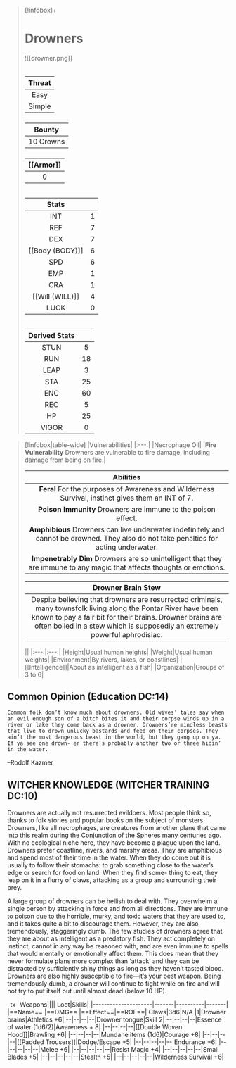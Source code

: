 >[!infobox]+
># Drowners
>![[drowner.png]]
>###### 
>|Threat|
>|:---:|
>|Easy|
>|Simple|
>##### 
>|Bounty|
>|:---:|
>|10 Crowns|
>#####
>|[[Armor]]|
>|:---:|
>|0|
>###### 
>
>|Stats||
>|:---:|:---:|
>|INT|1|
>|REF|7|
>|DEX|7|
>|[[Body (BODY)]]|6|
>|SPD|6|
>|EMP|1|
>|CRA|1|
>|[[Will (WILL)]]|4|
>|LUCK|0|
>######
>|Derived Stats||
>|:---:|:---:|
>|STUN|5|
>|RUN|18|
>|LEAP|3|
>|STA|25|
>|ENC|60|
>|REC|5|
>|HP|25|
>|VIGOR|0|

>[!infobox|table-wide]
>|Vulnerabilities|
>|:---:|
>|Necrophage Oil|
>|**Fire Vulnerability** Drowners are vulnerable to fire damage, including damage from being on fire.|
>
>|Abilities|
>|:---:|
>|**Feral** For the purposes of Awareness and Wilderness Survival, instinct gives them an INT of 7.|
>|**Poison Immunity** Drowners are immune to the poison effect.|
>|**Amphibious** Drowners can live underwater indefinitely and cannot be drowned. They also do not take penalties for acting underwater.|
>|**Impenetrably Dim** Drowners are so unintelligent that they are immune to any magic that affects thoughts or emotions.|
>
>|Drowner Brain Stew|
>|:---:|
>|Despite believing that drowners are resurrected criminals, many townsfolk living along the Pontar River have been known to pay a fair bit for their brains. Drowner brains are often boiled in a stew which is supposedly an extremely powerful aphrodisiac.|
>
>||
>|:---:|:---:|
>|Height|Usual human heights|
>|Weight|Usual human weights|
>|Environment|By rivers, lakes, or coastlines|
>|[[Intelligence]]|About as intelligent as a fish|
>|Organization|Groups of 3 to 6|

## Common Opinion (Education DC:14)
```ad-quote
Common folk don’t know much about drowners. Old wives’ tales say when an evil enough son of a bitch bites it and their corpse winds up in a river or lake they come back as a drowner. Drowners’re mindless beasts that live to drown unlucky bastards and feed on their corpses. They ain’t the most dangerous beast in the world, but they gang up on ya. If ya see one drown- er there’s probably another two or three hidin’ in the water.
```
–Rodolf Kazmer

## WITCHER KNOWLEDGE (WITCHER TRAINING DC:10)

Drowners are actually not resurrected evildoers. Most people think so, thanks to folk stories and popular books on the subject of monsters. Drowners, like all necrophages, are creatures from another plane that came into this realm during the Conjunction of the Spheres many centuries ago. With no ecological niche here, they have become a plague upon the land. Drowners prefer coastline, rivers, and marshy areas. They are amphibious and spend most of their time in the water. When they do come out it is usually to follow their stomachs: to grab something close to the water’s edge or search for food on land. When they find some- thing to eat, they leap on it in a flurry of claws, attacking as a group and surrounding their prey.

A large group of drowners can be hellish to deal with. They overwhelm a single person by attacking in force and from all directions. They are immune to poison due to the horrible, murky, and toxic waters that they are used to, and it takes quite a bit to discourage them. However, they are also tremendously, staggeringly dumb. The few studies of drowners agree that they are about as intelligent as a predatory fish. They act completely on instinct, cannot in any way be reasoned with, and are even immune to spells that would mentally or emotionally affect them. This does mean that they never formulate plans more complex than ‘attack’ and they can be distracted by sufficiently shiny things as long as they haven’t tasted blood. Drowners are also highly susceptible to fire—it’s your best weapon. Being tremendously dumb, a drowner will continue to fight while on fire and will not try to put itself out until almost dead (below 10 HP).

-tx-
Weapons||||                  Loot|Skills|
|---------------------|-------|----------|-------|
|==Name==                      |==DMG==    |==Effect==|==ROF==|
Claws|3d6|N/A    |1|Drowner brains|Athletics +6|
--|--|--|--|Drowner tongue|Skill 2|
--|--|--|--|Essence of water (1d6/2)|Awareness + 8|
|--|--|--|--|[[Double Woven Hood]]|Brawling +6|
|--|--|--|--|Mundane items (1d6)|Courage +8|
|--|--|--|--|[[Padded Trousers]]|Dodge/Escape +5|
|--|--|--|--|--|Endurance +6|
|--|--|--|--|--|Melee +6|
|--|--|--|--|--|Resist Magic +4|
|--|--|--|--|--|Small Blades +5|
|--|--|--|--|--|Stealth +5|
|--|--|--|--|--|Wilderness Survival +6|